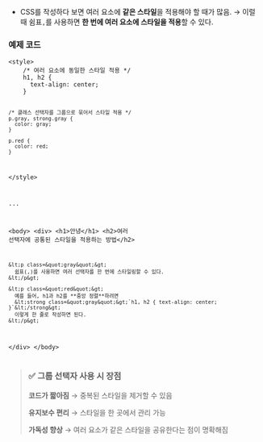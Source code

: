 <ul>
<li>CSS를 작성하다 보면 여러 요소에 <strong>같은 스타일</strong>을 적용해야 할 때가 많음.
→ 이럴 때 쉼표<code>,</code>를 사용하면 <strong>한 번에 여러 요소에 스타일을 적용</strong>할 수 있다. </li>
</ul>
<h3 id="예제-코드">예제 코드</h3>
<pre><code class="language-html">&lt;style&gt;
    /* 여러 요소에 동일한 스타일 적용 */
    h1, h2 {
      text-align: center;
    }

    /* 클래스 선택자를 그룹으로 묶어서 스타일 적용 */
    p.gray, strong.gray {
      color: gray;
    }

    p.red {
      color: red;
    }
  &lt;/style&gt;

...

&lt;body&gt;
  &lt;div&gt;
    &lt;h1&gt;안녕&lt;/h1&gt;
    &lt;h2&gt;여러 선택자에 공통된 스타일을 적용하는 방법&lt;/h2&gt;

    &lt;p class=&quot;gray&quot;&gt;
      쉼표(,)를 사용하면 여러 선택자를 한 번에 스타일링할 수 있다.
    &lt;/p&gt;

    &lt;p class=&quot;red&quot;&gt;
      예를 들어, h1과 h2를 **중앙 정렬**하려면  
      &lt;strong class=&quot;gray&quot;&gt;`h1, h2 { text-align: center; }`&lt;/strong&gt;  
      이렇게 한 줄로 작성하면 된다.
    &lt;/p&gt;
  &lt;/div&gt;
&lt;/body&gt;
</code></pre>
<blockquote>
<h3 id="✅--그룹-선택자-사용-시-장점">✅  그룹 선택자 사용 시 장점</h3>
<p><strong>코드가 짧아짐</strong> → 중복된 스타일을 제거할 수 있음</p>
<p><strong>유지보수 편리</strong> → 스타일을 한 곳에서 관리 가능</p>
<p><strong>가독성 향상</strong> → 여러 요소가 같은 스타일을 공유한다는 점이 명확해짐</p>
</blockquote>